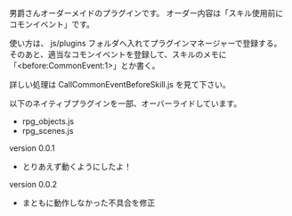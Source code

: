 男爵さんオーダーメイドのプラグインです。
オーダー内容は「スキル使用前にコモンイベント」です。

使い方は、 js/plugins フォルダへ入れてプラグインマネージャーで登録する。
そのあと、適当なコモンイベントを登録して、スキルのメモに「\<before:CommonEvent:1\>」とか書く。

詳しい処理は CallCommonEventBeforeSkill.js を見て下さい。

以下のネイティブプラグインを一部、オーバーライドしています。
- rpg_objects.js
- rpg_scenes.js

version 0.0.1
- とりあえず動くようにしたよ！

version 0.0.2
- まともに動作しなかった不具合を修正

